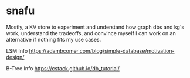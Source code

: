 # snafu

Mostly, a KV store to experiment and understand how graph dbs and kg's work, understand the tradeoffs, and convince myself I can work on an alternative if nothing fits my use cases. 

LSM Info
https://adambcomer.com/blog/simple-database/motivation-design/

B-Tree Info
https://cstack.github.io/db_tutorial/
